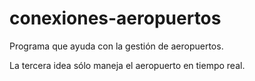 # conexiones-aeropuertos

Programa que ayuda con la gestión de aeropuertos. 

La tercera idea sólo maneja el aeropuerto en tiempo real. 
